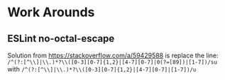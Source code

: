 # Work Arounds

## ESLint no-octal-escape

Solution from https://stackoverflow.com/a/59429588 is replace the line:
`/^(?:[^\\]|\\.)*?\\([0-3][0-7]{1,2}|[4-7][0-7]|0(?=[89])|[1-7])/su`
with
`/^(?:[^\\]|\\.)*?\\([0-3][0-7]{1,2}|[4-7][0-7]|[1-7])/u`